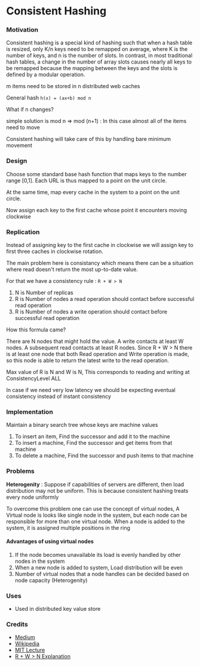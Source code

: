 # Consistent Hashing

### Motivation

Consistent hashing is a special kind of hashing such that when a hash table is resized, only K/n keys need to be remapped on average, where K is the number of keys, and n is the number of slots. In contrast, in most traditional hash tables, a change in the number of array slots causes nearly all keys to be remapped because the mapping between the keys and the slots is defined by a modular operation.

m items need to be stored in n distributed web caches

General hash `h(x) = (ax+b) mod n`

What if n changes?

simple solution is mod n => mod (n+1) : In this case almost all of the items need to move

Consistent hashing will take care of this by handling bare minimum movement

### Design

Choose some standard base hash function that maps keys to the number range [0,1]. Each URL is thus mapped to a point on the unit circle.

At the same time, map every cache in the system to a point on the unit circle.

Now assign each key to the first cache whose point it encounters moving clockwise

### Replication

Instead of assigning key to the first cache in clockwise we will assign key to first three caches in clockwise rotation.

The main problem here is consistancy which means there can be a situation where read doesn't return the most up-to-date value.

For that we have a consistency rule : `R + W > N`

1. N is Number of replicas
2. R is Number of nodes a read operation should contact before successful read operation
3. R is Number of nodes a write operation should contact before successful read operation

How this formula came?

There are N nodes that might hold the value. A write contacts at least W nodes. A subsequent read contacts at least R nodes. Since R + W > N there is at least one node that both Read operation and Write operation is made, so this node is able to return the latest write to the read operation.

Max value of R is N and W is N, This corresponds to reading and writing at ConsistencyLevel ALL

In case if we need very low latency we should be expecting eventual consistency instead of instant consistency

### Implementation

Maintain a binary search tree whose keys are machine values

1. To insert an item, Find the successor and add it to the machine
2. To insert a machine, Find the successor and get items from that machine
3. To delete a machine, Find the successor and push items to that machine

### Problems

**Heterogenity** : Suppose if capabilities of servers are different, then load distribution may not be uniform. This is because consistent hashing treats every node uniformly

To overcome this problem one can use the concept of virtual nodes, A Virtual node is looks like single node in the system, but each node can be responsible for more than one virtual node. When a node is added to the system, it is assigned multiple positions in the ring

#### Advantages of using virtual nodes

1. If the node becomes unavailable its load is evenly handled by other nodes in the system
2. When a new node is added to system, Load distribution will be even
3. Number of virtual nodes that a node handles can be decided based on node capacity (Heterogenity)

### Uses

* Used in distributed key value store

### Credits

* [Medium](https://medium.com/@sent0hil/consistent-hashing-a-guide-go-implementation-fe3421ac3e8f)
* [Wikipedia](https://en.wikipedia.org/wiki/Consistent_hashing)
* [MIT Lecture](https://www.youtube.com/watch?v=hM547xRIdzc)
* [R + W > N Explanation](https://stackoverflow.com/a/7823201/1465334)